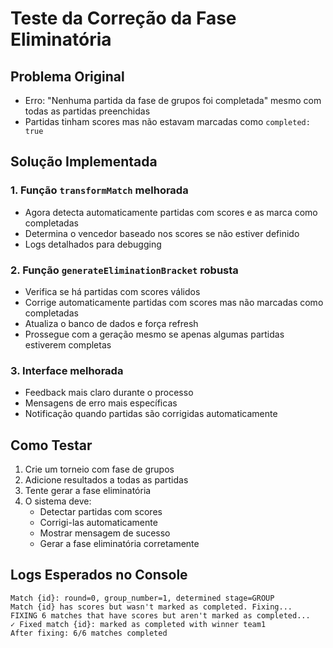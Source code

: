 # Teste da Correção da Fase Eliminatória

## Problema Original
- Erro: "Nenhuma partida da fase de grupos foi completada" mesmo com todas as partidas preenchidas
- Partidas tinham scores mas não estavam marcadas como `completed: true`

## Solução Implementada

### 1. Função `transformMatch` melhorada
- Agora detecta automaticamente partidas com scores e as marca como completadas
- Determina o vencedor baseado nos scores se não estiver definido
- Logs detalhados para debugging

### 2. Função `generateEliminationBracket` robusta
- Verifica se há partidas com scores válidos
- Corrige automaticamente partidas com scores mas não marcadas como completadas
- Atualiza o banco de dados e força refresh
- Prossegue com a geração mesmo se apenas algumas partidas estiverem completas

### 3. Interface melhorada
- Feedback mais claro durante o processo
- Mensagens de erro mais específicas
- Notificação quando partidas são corrigidas automaticamente

## Como Testar

1. Crie um torneio com fase de grupos
2. Adicione resultados a todas as partidas
3. Tente gerar a fase eliminatória
4. O sistema deve:
   - Detectar partidas com scores
   - Corrigi-las automaticamente
   - Mostrar mensagem de sucesso
   - Gerar a fase eliminatória corretamente

## Logs Esperados no Console

```
Match {id}: round=0, group_number=1, determined stage=GROUP
Match {id} has scores but wasn't marked as completed. Fixing...
FIXING 6 matches that have scores but aren't marked as completed...
✓ Fixed match {id}: marked as completed with winner team1
After fixing: 6/6 matches completed
```
